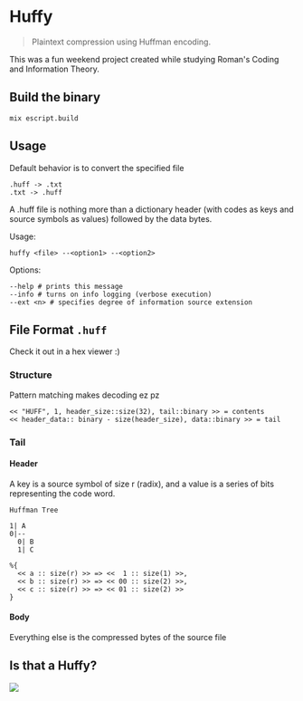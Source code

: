 # Huffy
> Plaintext compression using Huffman encoding.

This was a fun weekend project created while studying Roman's Coding and Information Theory.

## Build the binary
```
mix escript.build
```


## Usage
Default behavior is to convert the specified file

```
.huff -> .txt
.txt -> .huff
```

A .huff file is nothing more than a dictionary header (with
codes as keys and source symbols as values) followed by the data bytes.

Usage:

```
huffy <file> --<option1> --<option2>
```

Options:

```
--help # prints this message
--info # turns on info logging (verbose execution)
--ext <n> # specifies degree of information source extension
```

## File Format `.huff`
Check it out in a hex viewer :)

### Structure
Pattern matching makes decoding ez pz

```
<< "HUFF", 1, header_size::size(32), tail::binary >> = contents
<< header_data:: binary - size(header_size), data::binary >> = tail
```

### Tail

#### Header

A key is a source symbol of size r (radix), and a value is a series
of bits representing the code word.

```
Huffman Tree

1| A
0|--
  0| B
  1| C
  
%{
  << a :: size(r) >> => <<  1 :: size(1) >>,
  << b :: size(r) >> => << 00 :: size(2) >>,
  << c :: size(r) >> => << 01 :: size(2) >>
}
```

#### Body
Everything else is the compressed bytes of the source file

## Is that a Huffy?
![](https://scontent-sea1-1.xx.fbcdn.net/v/t1.18169-9/18425050_1933461303551901_2715447409346808110_n.png?_nc_cat=105&ccb=1-3&_nc_sid=9267fe&_nc_ohc=Sud5CVRkr9oAX8R0P9Y&_nc_ht=scontent-sea1-1.xx&oh=196bfaf633d5fa6cda2ae5c4d231abfc&oe=611F166C)
